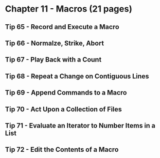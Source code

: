 # Chapter 11 - Macros (21 pages)

## Tip 65 - Record and Execute a Macro

## Tip 66 - Normalze, Strike, Abort

## Tip 67 - Play Back with a Count

## Tip 68 - Repeat a Change on Contiguous Lines

## Tip 69 - Append Commands to a Macro

## Tip 70 - Act Upon a Collection of Files

## Tip 71 - Evaluate an Iterator to Number Items in a List

## Tip 72 - Edit the Contents of a Macro
